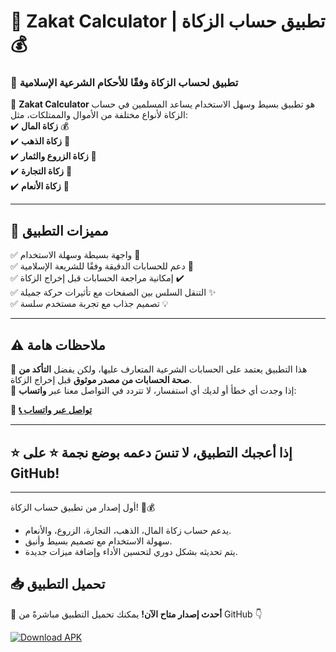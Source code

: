 # 📲 **Zakat Calculator** | تطبيق حساب الزكاة 💰  

### 🕌 تطبيق لحساب الزكاة وفقًا للأحكام الشرعية الإسلامية  

🔹 **Zakat Calculator** هو تطبيق بسيط وسهل الاستخدام يساعد المسلمين في حساب الزكاة لأنواع مختلفة من الأموال والممتلكات، مثل:  
✔️ **زكاة المال** 💰  
✔️ **زكاة الذهب** 🏅  
✔️ **زكاة الزروع والثمار** 🌾  
✔️ **زكاة التجارة** 🏪  
✔️ **زكاة الأنعام** 🐄  

---

## 🚀 **مميزات التطبيق**  
✅ واجهة بسيطة وسهلة الاستخدام 🎨  
✅ دعم للحسابات الدقيقة وفقًا للشريعة الإسلامية 📖  
✅ إمكانية مراجعة الحسابات قبل إخراج الزكاة ✔️  
✅ التنقل السلس بين الصفحات مع تأثيرات حركة جميلة ✨  
✅ تصميم جذاب مع تجربة مستخدم سلسة 💡  

---

## ⚠ **ملاحظات هامة**  
📌 هذا التطبيق يعتمد على الحسابات الشرعية المتعارف عليها، ولكن يفضل **التأكد من صحة الحسابات من مصدر موثوق** قبل إخراج الزكاة.  
📌 إذا وجدت أي خطأ أو لديك أي استفسار، لا تتردد في التواصل معنا عبر **واتساب**:  

🔗 **[📞 تواصل عبر واتساب](https://wa.me/201234567890)**  

---

## ⭐ **إذا أعجبك التطبيق، لا تنسَ دعمه بوضع نجمة ⭐ على GitHub!**  

---

أول إصدار من تطبيق حساب الزكاة! 📱💰
- يدعم حساب زكاة المال، الذهب، التجارة، الزروع، والأنعام.
- سهولة الاستخدام مع تصميم بسيط وأنيق.
- يتم تحديثه بشكل دوري لتحسين الأداء وإضافة ميزات جديدة.

## 📥 تحميل التطبيق

🔹 **أحدث إصدار متاح الآن!** يمكنك تحميل التطبيق مباشرةً من GitHub 👇

[![Download APK](https://img.shields.io/badge/📲%20Download-APK-brightgreen?style=for-the-badge&logo=android)](https://github.com/username/repository/releases/latest/download/app-release.apk)

